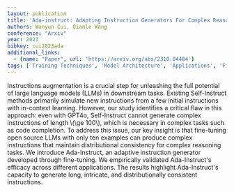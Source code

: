 ```yaml
---
layout: publication
title: 'Ada-instruct: Adapting Instruction Generators For Complex Reasoning'
authors: Wanyun Cui, Qianle Wang
conference: "Arxiv"
year: 2023
bibkey: cui2023ada
additional_links:
  - {name: "Paper", url: 'https://arxiv.org/abs/2310.04484'}
tags: ['Training Techniques', 'Model Architecture', 'Applications', 'Fine-Tuning', 'GPT', 'Prompting', 'In-Context Learning', 'Pretraining Methods']
---
```

Instructions augmentation is a crucial step for unleashing the full potential
of large language models (LLMs) in downstream tasks. Existing Self-Instruct
methods primarily simulate new instructions from a few initial instructions
with in-context learning. However, our study identifies a critical flaw in this
approach: even with GPT4o, Self-Instruct cannot generate complex instructions
of length \\(\ge 100\\), which is necessary in complex tasks such as code
completion.
  To address this issue, our key insight is that fine-tuning open source LLMs
with only ten examples can produce complex instructions that maintain
distributional consistency for complex reasoning tasks. We introduce
Ada-Instruct, an adaptive instruction generator developed through fine-tuning.
We empirically validated Ada-Instruct's efficacy across different applications.
The results highlight Ada-Instruct's capacity to generate long, intricate, and
distributionally consistent instructions.
